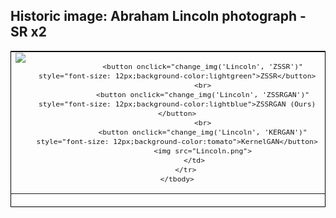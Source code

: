 ## Historic image: Abraham Lincoln photograph - SR x2

<html>
<head>
<style>
table, th, td {
  border: 0px solid black;
}
</style>
</head>
<body>

<table width="100%" height="250px" style="font-family: Arial, Helvetica, sans-serif; font-size: 10pt; border: 1.0pt solid windowtext; vertical-align: top;">
    <tbody>
        <tr align="center" valign="top" colspan="1">
            <td>
                <img src="../ZSSRGAN/Lincoln_ZSSR.png" id="Lincoln switch">
            </td>
            <td style="vertical-align:bottom">
    
                <button onclick="change_img('Lincoln', 'ZSSR')" style="font-size: 12px;background-color:lightgreen">ZSSR</button>
                <br>
                <button onclick="change_img('Lincoln', 'ZSSRGAN')" style="font-size: 12px;background-color:lightblue">ZSSRGAN (Ours)</button>
                <br>
                <button onclick="change_img('Lincoln', 'KERGAN')" style="font-size: 12px;background-color:tomato">KernelGAN</button>
                <img src="Lincoln.png">
            </td>
        </tr>
    </tbody>
</table>
  
</body>
<script>
function change_img(name, method) {
  document.getElementById(name + " switch").src = "../ZSSRGAN/" + name + "_" + method + ".png";
}
</script>
</html>
